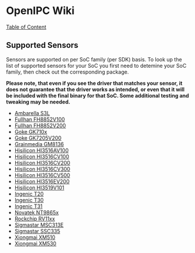 # OpenIPC Wiki
[Table of Content](../index.md)

Supported Sensors
-----------------

Sensors are supported on per SoC family (per SDK) basis.
To look up the list of supported sensors for your SoC you first need to detemine your SoC family, then check out the corresponding package.

__Please note, that even if you see the driver that matches your sensor, it does not guarantee that the driver works as intended, 
or even that it will be included with the final binary for that SoC. Some additional testing and tweaking may be needed.__

- [Ambarella S3L](https://github.com/OpenIPC/firmware/tree/master/general/package/ambarella-osdrv-s3l/files/sensor)
- [Fullhan FH8852V100](https://github.com/OpenIPC/firmware/tree/master/general/package/fullhan-osdrv-fh8852v100/files/sensor)
- [Fullhan FH8852V200](https://github.com/OpenIPC/firmware/tree/master/general/package/fullhan-osdrv-fh8852v200/files/sensor)
- [Goke GK710x](https://github.com/OpenIPC/firmware/tree/master/general/package/goke-osdrv-gk710x/files/sensor)
- [Goke GK7205V200](https://github.com/OpenIPC/firmware/tree/master/general/package/goke-osdrv-gk7205v200/files/sensor)
- [Grainmedia GM8136](https://github.com/OpenIPC/firmware/tree/master/general/package/grainmedia-osdrv-gm8136/files/sensor)
- [Hisilicon HI3516AV100](https://github.com/OpenIPC/firmware/tree/master/general/package/hisilicon-osdrv-hi3516av100/files/sensor)
- [Hisilicon HI3516CV100](https://github.com/OpenIPC/firmware/tree/master/general/package/hisilicon-osdrv-hi3516cv100/files/sensor)
- [Hisilicon HI3516CV200](https://github.com/OpenIPC/firmware/tree/master/general/package/hisilicon-osdrv-hi3516cv200/files/sensor)
- [Hisilicon HI3516CV300](https://github.com/OpenIPC/firmware/tree/master/general/package/hisilicon-osdrv-hi3516cv300/files/sensor)
- [Hisilicon HI3516CV500](https://github.com/OpenIPC/firmware/tree/master/general/package/hisilicon-osdrv-hi3516cv500/files/sensor)
- [Hisilicon HI3516EV200](https://github.com/OpenIPC/firmware/tree/master/general/package/hisilicon-osdrv-hi3516ev200/files/sensor)
- [Hisilicon HI3519V101](https://github.com/OpenIPC/firmware/tree/master/general/package/hisilicon-osdrv-hi3519v101/files/sensor)
- [Ingenic T20](https://github.com/OpenIPC/firmware/tree/master/general/package/ingenic-osdrv-t20/files/kmod)
- [Ingenic T30](https://github.com/OpenIPC/firmware/tree/master/general/package/ingenic-osdrv-t30/files/kmod)
- [Ingenic T31](https://github.com/OpenIPC/firmware/tree/master/general/package/ingenic-osdrv-t31/files/kmod)
- [Novatek NT9865x](https://github.com/OpenIPC/firmware/tree/master/general/package/novatek-osdrv-nt9856x/files/sensor)
- [Rockchip RV11xx](https://github.com/OpenIPC/firmware/tree/master/general/package/rockchip-osdrv-rv11xx/files/sensor)
- [Sigmastar MSC313E](https://github.com/OpenIPC/firmware/tree/master/general/package/sigmastar-osdrv-msc313e/files/sensor)
- [Sigmastar SSC335](https://github.com/OpenIPC/firmware/tree/master/general/package/sigmastar-osdrv-ssc335/files/sensor)
- [Xiongmai XM510](https://github.com/OpenIPC/firmware/tree/master/general/package/xiongmai-osdrv-xm510/files/sensor)
- [Xiongmai XM530](https://github.com/OpenIPC/firmware/tree/master/general/package/xiongmai-osdrv-xm530/files/sensor)
